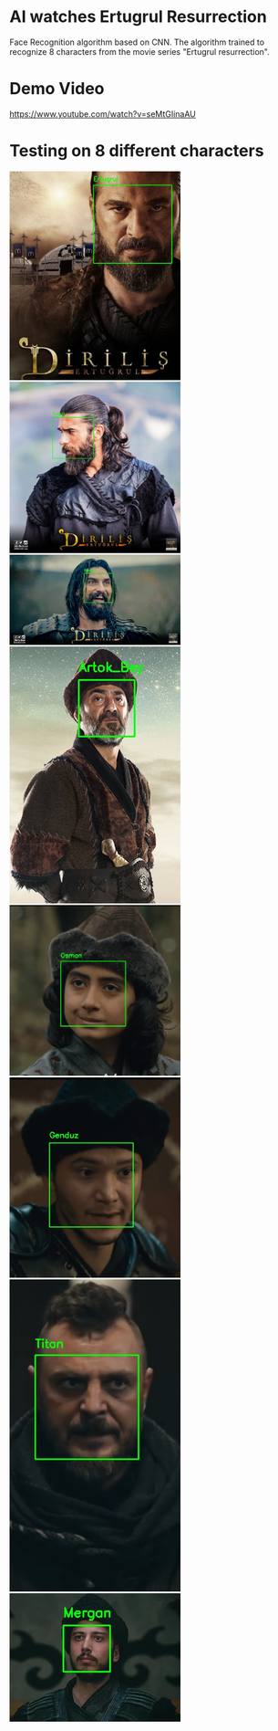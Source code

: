 # AI watches Ertugrul Resurrection
Face Recognition algorithm based on CNN. The algorithm trained to recognize 8 characters from the movie series "Ertugrul resurrection".

# Demo Video
https://www.youtube.com/watch?v=seMtGIinaAU


# Testing on 8 different characters
<img src="images/Ertugrul.jpg" width="300">
<img src="images/Turgot.jpg" width="300">
<img src="images/Bamsi.jpg" width="300">
<img src="images/Artok_Bey.jpg" width="300">
<img src="images/Osman.jpg" width="300">
<img src="images/Genduz.jpg" width="300">
<img src="images/Titan.jpg" width="300">
<img src="images/Mergan.jpg" width="300">
